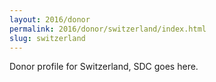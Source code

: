 ```yaml
---
layout: 2016/donor
permalink: 2016/donor/switzerland/index.html
slug: switzerland
---
```


Donor profile for Switzerland, SDC goes here.
